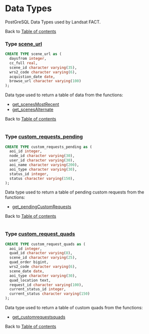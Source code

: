 # Data Types
PostGreSQL Data Types used by Landsat FACT.

Back to [Table of contents](README.md)

### Type [scene_url](datatypes/scene_url.sql)

```sql
CREATE TYPE scene_url as (
  daysfrom integer,
  cc_full real,
  scene_id character varying(35),
  wrs2_code character varying(6),
  acquistion_date date,
  browse_url character varying(100)
);
```
Data type used to return a table of data from the functions:
* [get_scenesMostRecent](functions.md#function-get_scenesmostrecent)
* [get_scenesAlternate](functions.md#function-get_scenesalternate)

Back to [Table of contents](README.md)
<br><br>
### Type [custom_requests_pending](datatypes/custom_requests_pending.sql)

```sql
CREATE TYPE custom_requests_pending as (
  aoi_id integer,
  node_id character varying(30),
  user_id character varying(30),
  aoi_name character varying(200),
  aoi_type character varying(30),
  status_id integer,
  status character varying(150),
);
```
Data type used to return a table of pending custom requests from the functions:
* [get_pendingCustomRequests](functions.md#function-get_pendingcustomrequests)

Back to [Table of contents](README.md)
<br><br>
### Type [custom_request_quads](datatypes/custom_request_quads.sql)

```sql
CREATE TYPE custom_request_quads as (
  aoi_id integer,
  quad_id character varying(8),
  scene_id character varying(25),
  quad_order bigint,
  wrs2_code character varying(6),
  scene_date date,
  aoi_type character varying(30),
  quad_location text,
  request_id character varying(100),
  current_status_id integer,
  current_status character varying(150)
);

```
Data type used to return a table of  custom quads from the functions:
* [get_customrequestsquads](functions.md#function-get_customrequestsquads)

Back to [Table of contents](README.md)
<br><br>
